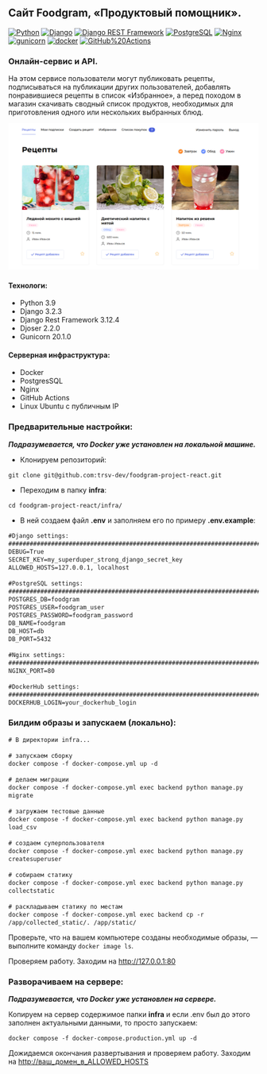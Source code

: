 ## **Сайт Foodgram, «Продуктовый помощник».**

[![Python](https://img.shields.io/badge/-Python-464646?style=flat-square&logo=Python)](https://www.python.org/)
[![Django](https://img.shields.io/badge/-Django-464646?style=flat-square&logo=Django)](https://www.djangoproject.com/)
[![Django REST Framework](https://img.shields.io/badge/-Django%20REST%20Framework-464646?style=flat-square&logo=Django%20REST%20Framework)](https://www.django-rest-framework.org/)
[![PostgreSQL](https://img.shields.io/badge/-PostgreSQL-464646?style=flat-square&logo=PostgreSQL)](https://www.postgresql.org/)
[![Nginx](https://img.shields.io/badge/-NGINX-464646?style=flat-square&logo=NGINX)](https://nginx.org/ru/)
[![gunicorn](https://img.shields.io/badge/-gunicorn-464646?style=flat-square&logo=gunicorn)](https://gunicorn.org/)
[![docker](https://img.shields.io/badge/-Docker-464646?style=flat-square&logo=docker)](https://www.docker.com/)
[![GitHub%20Actions](https://img.shields.io/badge/-GitHub%20Actions-464646?style=flat-square&logo=GitHub%20actions)](https://github.com/features/actions)

### Онлайн-сервис и API. 

На этом сервисе пользователи могут 
публиковать рецепты, подписываться на публикации других пользователей, 
добавлять понравившиеся рецепты в список «Избранное», а перед походом в 
магазин скачивать сводный список продуктов, необходимых для приготовления 
одного или нескольких выбранных блюд.

![img.png](img.png)

#### Технологи:

- Python 3.9
- Django 3.2.3
- Django Rest Framework 3.12.4
- Djoser 2.2.0
- Gunicorn 20.1.0

#### Серверная инфраструктура:
- Docker
- PostgresSQL
- Nginx
- GitHub Actions
- Linux Ubuntu с публичным IP

### Предварительные настройки:

**_Подразумевается, что Docker уже установлен на локальной машине._**

- Клонируем репозиторий: 
```
git clone git@github.com:trsv-dev/foodgram-project-react.git
```
- Переходим в папку **infra**:
```
cd foodgram-project-react/infra/
```
- В ней создаем файл **.env** и заполняем его по примеру **.env.example**:
```
#Django settings:
###############################################################################
DEBUG=True
SECRET_KEY=my_superduper_strong_django_secret_key
ALLOWED_HOSTS=127.0.0.1, localhost

#PostgreSQL settings:
###############################################################################
POSTGRES_DB=foodgram
POSTGRES_USER=foodgram_user
POSTGRES_PASSWORD=foodgram_password
DB_NAME=foodgram
DB_HOST=db
DB_PORT=5432

#Nginx settings:
###############################################################################
NGINX_PORT=80

#DockerHub settings:
###############################################################################
DOCKERHUB_LOGIN=your_dockerhub_login
```

### Билдим образы и запускаем (локально):

```
# В директории infra...

# запускаем сборку
docker compose -f docker-compose.yml up -d

# делаем миграции
docker compose -f docker-compose.yml exec backend python manage.py migrate

# загружаем тестовые данные
docker compose -f docker-compose.yml exec backend python manage.py load_csv

# создаем суперпользователя
docker compose -f docker-compose.yml exec backend python manage.py createsuperuser

# собираем статику
docker compose -f docker-compose.yml exec backend python manage.py collectstatic

# раскладываем статику по местам
docker compose -f docker-compose.yml exec backend cp -r /app/collected_static/. /app/static/
```
Проверьте, что на вашем компьютере созданы необходимые образы, 
— выполните команду `docker image ls`.

Проверяем работу. Заходим на http://127.0.0.1:80

### Разворачиваем на сервере:
_**Подразумевается, что Docker уже установлен на сервере.**_

Копируем на сервер содержимое папки **infra** и если .env был до этого заполнен актуальными данными, то просто запускаем:
```
docker compose -f docker-compose.production.yml up -d
```
Дожидаемся окончания развертывания и проверяем работу. Заходим на [http://ваш_домен_в_ALLOWED_HOSTS]()